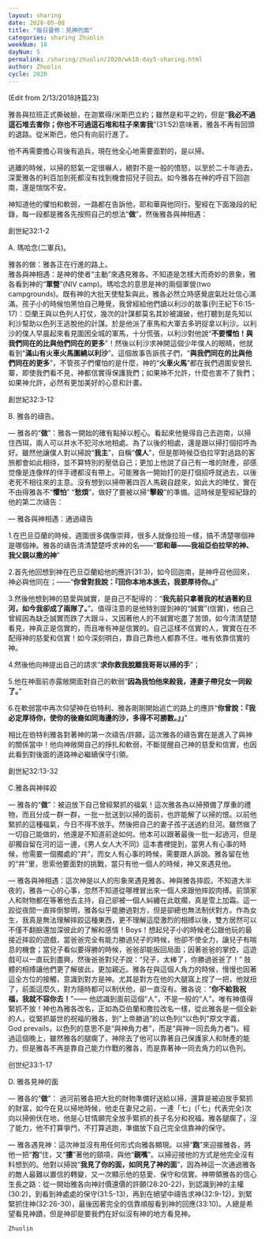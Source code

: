 ```yaml
---
layout: sharing
date: 2020-05-08
title: "每日靈修：見神的面"
categories: sharing Zhuolin
weekNum: 18
dayNum: 5
permalink: /sharing/zhuolin/2020/wk18-day5-sharing.html
author: Zhuolin
cycle: 2020
---
```

(Edit from 2/13/2018詩篇23)  
   
雅各與拉班正式撕破臉，在迦累得/米斯巴立約；雖然是和平之約，但是“**我必不過這石堆去害你；你也不可過這石堆和柱子來害我**”(31:52)意味著，雅各不再有回頭的退路。從米斯巴，他只有向前行進了。  
   
他不再需要擔心背後有追兵，現在他全心地需要面對的，是以掃。  
   
逃離的時候，以掃的怒氣一定很嚇人，絕對不是一般的憤怒，以至於二十年過去，深愛雅各的利百加到死都沒有找到機會招兒子回去。如今雅各在神的呼召下回迦南，還是惴惴不安。  
   
神知道他的懼怕和軟弱，一路都在告訴他，耶和華與他同行。聖經在下面幾段的紀錄，每一段都是雅各先按照自己的想法“**做**”，然後雅各與神相遇：  
   
創世紀32:1-2  
   
A. 瑪哈念(二軍兵)。  
   
雅各的做：雅各正在行進的路上。  
雅各與神相遇：是神的使者“主動”來遇見雅各。不知道是怎樣大而奇妙的景象，雅各看到神的“**軍營**”(NIV camp)。瑪哈念的意思是神的兩個軍營(two campgrounds)。既有神的大批天使駐紮與此，雅各必然立時感覺底氣壯壯信心滿滿。孩子小的時候怕黑怕自己睡覺，我曾經給他們讀以利沙的故事(列王紀下6:15-17)：亞蘭王與以色列人打仗，幾次的計謀都莫名其妙被識破，他打聽到是先知以利沙幫助以色列王逃脫他的計謀。於是他派了車馬和大軍去多玬捉拿以利沙。以利沙的僕人早晨起來看見圍困全城的軍馬，十分慌張，以利沙對他說“**不要懼怕！與我們同在的比與他們同在的更多**”！然後以利沙求神開這個少年僕人的眼睛，他就看到“**滿山有火車火馬圍繞以利沙**”。這個故事告訴孩子們，“**與我們同在的比與他們同在的更多**”，不管孩子們懼怕的是什麼，神的“**火車火馬**”都在我們週圍安營扎寨，即使我們看不見，神都信實得保護我們；如果神不允許，什麼也害不了我們；如果神允許，必然有更加美好的心意和計畫。  
   
創世紀32:3-12  
   
B. 雅各的禱告。  
   
— 雅各的“**做**”：雅各一開始的確有點掉以輕心。看起來他覺得自己去迦南，以掃住西珥，兩人可以井水不犯河水地相處。為了以後的相處，還是跟以掃打個招呼為好。雖然他讓僕人對以掃說“**我主**”，自稱“**僕人**”，但是那時候亞伯拉罕對過路的客旅都會如此相待，並不算特別的壓低自己；更加上他說了自己有一堆的財產，卻感觉像是连像样的伴手禮都沒有帶上。可能雅各一開始打的是打個招呼就過去，以後老死不相往來的主意。沒有想到以掃帶著四百人馬親自趕來，如此大的陣仗，實在不由得雅各不“**懼怕**” “**愁煩**”，做好了要被以掃“**擊殺**”的準備。這時候是聖經紀錄的他的第二次禱告：  
   
— 雅各與神相遇：通過禱告  
   
1.在巴旦亞蘭的時候，週圍很多偶像崇拜，很多人就像拉班一樣，搞不清楚哪個神是哪個神。雅各的禱告清清楚楚呼求神的名——“**耶和華——我祖亞伯拉罕的神、我父親以撒的神**”  
   
2.首先他回想到神在巴旦亞蘭給他的應許(31:3)，如今回迦南，是神呼召他回來，神必與他同在；——“**你曾對我說：『回你本地本族去，我要厚待你。』**”  
   
3.然後他想到神的慈愛與誠實，是自己不配得的：“**我先前只拿著我的杖過著約旦河，如今我卻成了兩隊了。**”。值得注意的是他特別提到神的“誠實”(信實)，他自己曾經因為缺乏誠實而跌了大跟斗，又因著他人的不誠實吃盡了苦頭，如今清清楚楚看見，神真正是信實的，而且唯有神是信實的。自己這樣不信實的人，實實在在不配得神的慈愛和信實！如今深刻明白，靠自己靠他人都靠不住，唯有依靠信實的神。  
   
4.然後他向神提出自己的請求“**求你救我脫離我哥哥以掃的手**”；  
   
5.他在神面前赤露敞開面對自己的軟弱“**因為我怕他來殺我，連妻子帶兒女一同殺了。**”  
   
6.在軟弱當中再次仰望神在伯特利、雅各剛剛開始逃亡的路上的應許“**你曾說：『我必定厚待你，使你的後裔如同海邊的沙，多得不可勝數。』」**”  
   
相比在伯特利雅各對著神的第一次禱告/許願，這次雅各的禱告實在是進入了與神的關係當中！他向神敞開自己的掙扎和軟弱，不斷提醒自己神的慈愛和信實，也因此看到對後面的道路神必繼續保守引領。  
   
創世紀32:13-32  
   
C.雅各與神摔跤  
   
— 雅各的“**做**”：被迫放下自己曾經緊抓的福氣！這次雅各為以掃預備了厚重的禮物，而且分成一群一群，一批一批送到以掃的面前，也許能解了以掃的恨。以前他緊抓的這種福氣，今日不得不放手。然後把自己的妻子孩子送過約旦河。雖然做了一切自己能做的，他還是不知道前途如何。他本可以跟著最後一批一起過河，但是卻獨自留在河的這一邊，《男人女人大不同》這本書裡提到，當男人有心事的時候，他需要一個獨處的“井”，而女人有心事的時候，需要跟人訴說。雅各留在他的“井”里，思索他要面對的挑戰，當只有他一個人的時候，神又來遇見他。  
   
— 雅各與神相遇：這次神是以人的形象來遇見雅各。神與雅各摔跤。不知道大半夜的，雅各一心的心事，忽然不知道從哪裡冒出來一個人來跟他摔跤肉搏。前頭家人和財物都在等著他去主持，自己卻被一個人糾纏在此耽擱，真是雪上加霜。這一跤從夜間一直摔倒黎明，雅各似乎能勝過對方，但是卻總也無法制伏對方。作為女生，我真是無法理解摔跤這種東西，更不理解這麼激烈的相搏以後，雙方居然可以不僅不翻臉還加深彼此的了解和感情！Boys！想起兒子小的時候老公跟他玩的最接近摔跤的遊戲，當爸爸完全有能力勝過兒子的時候，他卻不使全力，讓兒子有喘息的機會；當兒子看似要得勝的時候，爸爸卻能扳回局面；因著爸爸的掌控，這遊戲可以一直玩到盡興，然後爸爸對兒子說：“兒子，太棒了，你勝過爸爸了！” 肢體的相搏讓他們更了解彼此，更加親近。雅各在與這個人角力的時候，慢慢也因著這全方位的接觸，意識到對方是神。尤其是對方在他的大腿窩上捏了一把，他就扭了，前面這麼久，對方隨時都可以制伏他，卻一直沒有。雅各说：“**你不給我祝福，我就不容你去！**”—— 他認識到面前這個“人”，不是一般的“人”。唯有神值得緊抓不放！神也為雅各改名，正如為亞伯蘭和撒拉改名一樣，從此雅各是一個全新的人，從緊抓屬世的祝福的雅各，到“上帝勝過”的以色列(“以色列”原文字義，God prevails，以色列的意思不是“與神角力者”，而是“與神一同去角力者”)。經過這個晚上，雖然雅各的腿瘸了，神除去了他可以靠著自己保護家人和財產的能力，但是雅各不再是靠自己能力作戰的雅各，而是靠著神一同去角力的以色列。  
   
创世纪33:1-17  
   
D. 雅各見神的面  
   
— 雅各的“**做**”： 過河前雅各把大批的財物準備好送給以掃，還算是被迫放手緊抓的財富，如今在見以掃地時候，他走在妻兒之前，一連「七」(「七」代表完全)次向以掃俯伏在地，他是心甘情願完全放手緊抓的長子名分和祝福。雅各腿瘸了，沒了能力，他不打算爭鬥，不打算逃跑，準備放下自己完全信靠神的保守。  
   
— 雅各遇見神：這次神並沒有用任何形式向雅各顯現。以掃“**跑**”來迎接雅各，將他一把“**抱**”住，又“**摟**”著他的頸項，與他“**親嘴**”。以掃迎接他的方式是他完全沒有料想到的。他對以掃說“**我見了你的面，如同見了神的面**”，因為神這一次通過雅各的敵人最難以置信的轉變，又一次顯示他的慈愛、保守和信實。神帶領雅各的信心生長之路：從一開始雅各向神討價還價的許願(28:20-22)，到認識到神的主權(30:2)，到看到神處處的保守(31:5-13)，再到在絕望中禱告求神(32:9-12)，到緊緊抓住神(32:26-30)，最後因著完全的信靠順服看到神的回應(33:10)。人總是希望看見神蹟，但是神卻是要我們在好似沒有神的地方看見神。  

`Zhuolin`  
